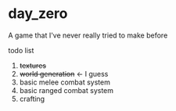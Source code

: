 # day_zero
 A game that I've never really tried to make before


todo list

1. ~~textures~~
2. ~~world generation~~ <- I guess
3. basic melee combat system
4. basic ranged combat system
5. crafting
